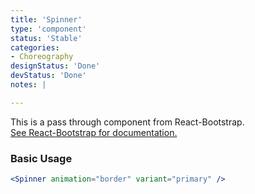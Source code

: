 ```yaml
---
title: 'Spinner'
type: 'component'
status: 'Stable'
categories:
- Choreography
designStatus: 'Done'
devStatus: 'Done'
notes: |

---
```


<p className="lead">
  This is a pass through component from React-Bootstrap.<br/>
  <a href="https://react-bootstrap.github.io/components/spinners" target="_blank" rel="noopener noreferrer">
    See React-Bootstrap for documentation.
  </a>
</p>

### Basic Usage

```jsx live
<Spinner animation="border" variant="primary" />
```
